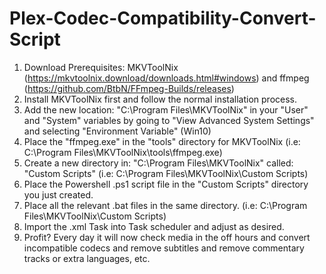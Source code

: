 # Plex-Codec-Compatibility-Convert-Script

1. Download Prerequisites: MKVToolNix (https://mkvtoolnix.download/downloads.html#windows) and ffmpeg (https://github.com/BtbN/FFmpeg-Builds/releases)
2. Install MKVToolNix first and follow the normal installation process.
3. Add the new location: "C:\Program Files\MKVToolNix" in your "User" and "System" variables by going to "View Advanced System Settings" and selecting "Environment Variable" (Win10)
4. Place the "ffmpeg.exe" in the "tools" directory for MKVToolNix (i.e: C:\Program Files\MKVToolNix\tools\ffmpeg.exe)
5. Create a new directory in: "C:\Program Files\MKVToolNix\" called: "Custom Scripts" (i.e: C:\Program Files\MKVToolNix\Custom Scripts)
6. Place the Powershell .ps1 script file in the "Custom Scripts" directory you just created.
7. Place all the relevant .bat files in the same directory. (i.e: C:\Program Files\MKVToolNix\Custom Scripts)
8. Import the .xml Task into Task scheduler and adjust as desired.
9. Profit? Every day it will now check media in the off hours and convert incompatible codecs and remove subtitles and remove commentary tracks or extra languages, etc.
